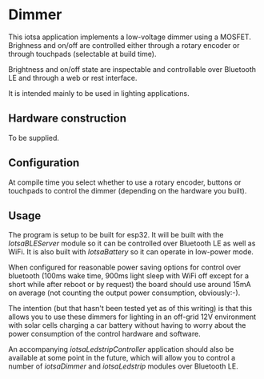 # Dimmer

This iotsa application implements a low-voltage dimmer using a MOSFET. Brighness 
and on/off are controlled either through a rotary encoder or through touchpads 
(selectable at build time).

Brightness and on/off state are inspectable and controllable over Bluetooth LE
and through a web or rest interface.

It is intended mainly to be used in lighting applications.

## Hardware construction

To be supplied.

## Configuration

At compile time you select whether to use a rotary encoder, buttons or touchpads
to control the dimmer (depending on the hardware you built).

## Usage

The program is setup to be built for esp32. It will be built with the _IotsaBLEServer_ module so it can be controlled over Bluetooth LE as well as WiFi. It is also built with _IotsaBattery_ so it can operate in low-power mode.

When configured for reasonable power saving options for control over bluetooth (100ms wake time, 900ms light sleep with WiFi off except for a short while after reboot or by request) the board should use around 15mA on average (not counting the output power consumption, obviously:-). 

The intention (but that hasn't been tested yet as of this writing) is that this allows you to use these dimmers for lighting in an off-grid 12V environment with solar cells charging a car battery without having to worry about the power consumption of the control hardware and software.

An accompanying _iotsaLedstripController_ application should also be available at some point in the future, which will allow you to control a number of _iotsaDimmer_ and _iotsaLedstrip_ modules over Bluetooth LE.
